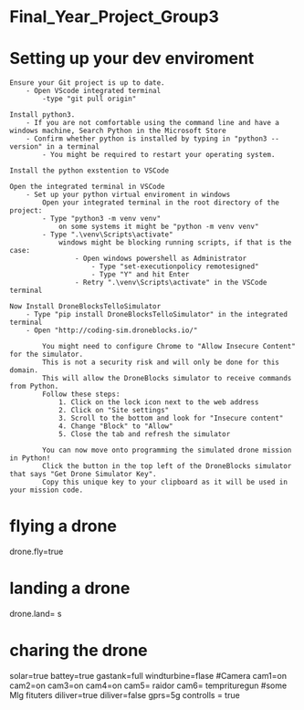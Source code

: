 # Final_Year_Project_Group3


# Setting up your dev enviroment

    Ensure your Git project is up to date.
        - Open VScode integrated terminal 
            -type "git pull origin"

    Install python3. 
        - If you are not comfortable using the command line and have a windows machine, Search Python in the Microsoft Store
        - Confirm whether python is installed by typing in "python3 --version" in a terminal
            - You might be required to restart your operating system.

    Install the python exstention to VSCode

    Open the integrated terminal in VSCode
        - Set up your python virtual enviroment in windows
            Open your integrated terminal in the root directory of the project:
            - Type "python3 -m venv venv"
                on some systems it might be "python -m venv venv"
            - Type ".\venv\Scripts\activate"
                windows might be blocking running scripts, if that is the case:
                    - Open windows powershell as Administrator
                        - Type "set-executionpolicy remotesigned"
                        - Type "Y" and hit Enter
                    - Retry ".\venv\Scripts\activate" in the VSCode terminal

    Now Install DroneBlocksTelloSimulator
        - Type "pip install DroneBlocksTelloSimulator" in the integrated terminal
        - Open "http://coding-sim.droneblocks.io/"

            You might need to configure Chrome to "Allow Insecure Content" for the simulator.
            This is not a security risk and will only be done for this domain.
            This will allow the DroneBlocks simulator to receive commands from Python.
            Follow these steps:
                1. Click on the lock icon next to the web address
                2. Click on "Site settings"
                3. Scroll to the bottom and look for "Insecure content"
                4. Change "Block" to "Allow"
                5. Close the tab and refresh the simulator

            You can now move onto programming the simulated drone mission in Python!
            Click the button in the top left of the DroneBlocks simulator that says "Get Drone Simulator Key".
            Copy this unique key to your clipboard as it will be used in your mission code.

# flying a drone

drone.fly=true

# landing a drone 
drone.land= s
# charing the drone

solar=true
battey=true
gastank=full
windturbine=flase
#Camera
 cam1=on
 cam2=on
 cam3=on
 cam4=on
 cam5= raidor
 cam6= temprituregun
 #some Mlg fituters 
 diliver=true
 diliver=false
 gprs=5g
 controlls = true 



